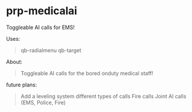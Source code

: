 # prp-medicalai
Toggleable AI calls for EMS!

Uses:
>qb-radialmenu
>qb-target

About:
>Toggleable AI calls for the bored onduty medical staff!

future plans:
> Add a leveling system
> different types of calls
> Fire calls
> Joint AI calls (EMS, Police, Fire)
